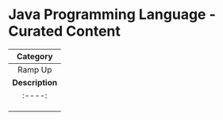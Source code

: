 # Java Programming Language - Curated Content
| **Category**   |
| :----:         |
 |  Ramp Up    |
|**Description** |**Duration**|**Link**|
| :----:        |    :----:   |        :----:     |:----:     |
|    |        |  [Java for Beginners - Youtube Playlist](https://www.youtube.com/playlist?list=PLlrxD0HtieHgX3ExVDMlKjdN8LJsks2CM)     |
||      |    [Static Web Apps - Youtube Playlist](https://www.youtube.com/playlist?list=PLlrxD0HtieHgMPeBaDQFx9yNuFxx6S1VG)  |
|   |         | [Vue.js for Beginners - Youtube PLaylist](https://www.youtube.com/playlist?list=PLlrxD0HtieHh33qHLWEN9uv43ie17lYqA)    |

